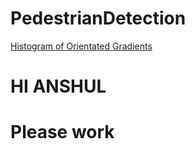 # PedestrianDetection
[Histogram of Orientated Gradients](https://www.learnopencv.com/histogram-of-oriented-gradients/)
# HI ANSHUL
# Please work